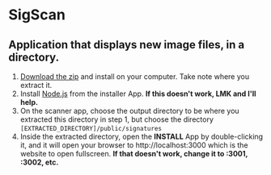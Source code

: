 # SigScan
## Application that displays new image files, in a directory.

 1. [Download the zip](https://github.com/BOXNYC/sigscan/archive/refs/heads/main.zip) and install on your computer. Take note where you extract it.
 2. Install [Node.js](https://nodejs.org/en/download/prebuilt-installer) from the installer App. __If this doesn't work, LMK and I'll help.__ 
 3. On the scanner app, choose the output directory to be where you extracted this directory in step 1, but choose the directory `[EXTRACTED_DIRECTORY]/public/signatures`
 4. Inside the extracted directory, open the __INSTALL__ App by double-clicking it, and it will open your browser to http://localhost:3000 which is the website to open fullscreen. __If that doesn't work, change it to :3001, :3002, etc.__